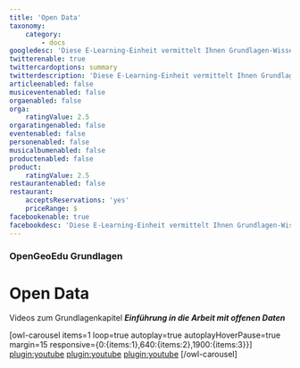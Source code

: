 ```yaml
---
title: 'Open Data'
taxonomy:
    category:
        - docs
googledesc: 'Diese E-Learning-Einheit vermittelt Ihnen Grundlagen-Wissen zum Umgang mit offenen Daten im Kontext von GIS, raumbezogenen Wissenschaften und GeoIT. '
twitterenable: true
twittercardoptions: summary
twitterdescription: 'Diese E-Learning-Einheit vermittelt Ihnen Grundlagen-Wissen zum Umgang mit offenen Daten im Kontext von GIS, raumbezogenen Wissenschaften und GeoIT. '
articleenabled: false
musiceventenabled: false
orgaenabled: false
orga:
    ratingValue: 2.5
orgaratingenabled: false
eventenabled: false
personenabled: false
musicalbumenabled: false
productenabled: false
product:
    ratingValue: 2.5
restaurantenabled: false
restaurant:
    acceptsReservations: 'yes'
    priceRange: $
facebookenable: true
facebookdesc: 'Diese E-Learning-Einheit vermittelt Ihnen Grundlagen-Wissen zum Umgang mit offenen Daten im Kontext von GIS, raumbezogenen Wissenschaften und GeoIT. '
---
```


### OpenGeoEdu Grundlagen

# Open&nbsp;Data

Videos zum Grundlagenkapitel ***Einführung in die Arbeit mit offenen Daten***

[owl-carousel items=1 loop=true autoplay=true autoplayHoverPause=true margin=15 responsive={0:{items:1},640:{items:2},1900:{items:3}}]
[plugin:youtube](https://youtu.be/PQ-d0F281Uo)
[plugin:youtube](https://youtu.be/6DncYkPZBc4)
[plugin:youtube](https://youtu.be/JyVFucL6__Q)
[/owl-carousel]

<script type="application/ld+json"> 
{
  "@context": "http://schema.org",
  "@type": "Course",
  "name": "OpenGeoEdu Grundlagen - Open Data",
  "description": "Warum offene Daten für die Gesellschaft, Demokratie, Wissenschaft, Wirtschaft und nicht zuletzt für Sie wichtig sind, und warum ihre Bedeutung weiterhin rasant wächst",
  "provider": {
    "@type": "Organization",
    "name": "OpenGeoEdu",
    "sameAs": "https://www.opengeoedu.de"
  }
} 
</script> 